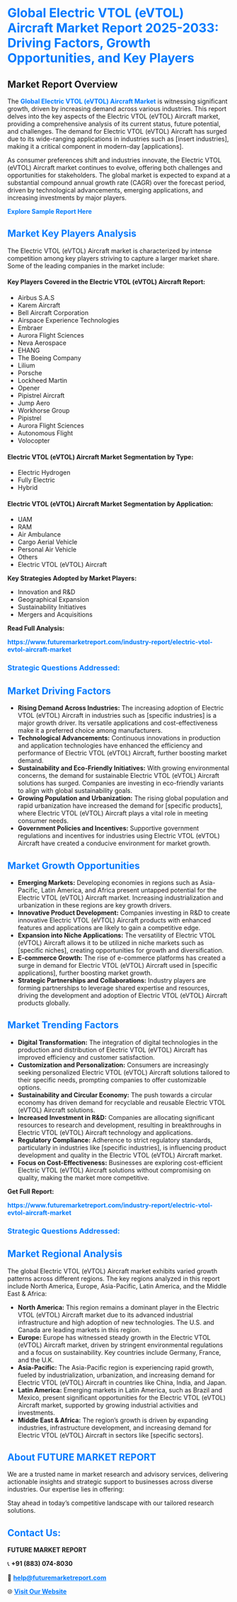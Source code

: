 <h1 style="color: #007BFF;">Global Electric VTOL (eVTOL) Aircraft Market Report 2025-2033: Driving Factors, Growth Opportunities, and Key Players</h1>

<section id="overview">
<h2>Market Report Overview</h2>
<p>The <a href="https://www.futuremarketreport.com/industry-report/electric-vtol-evtol-aircraft-market" style="color: #007BFF; text-decoration: none;"><strong>Global Electric VTOL (eVTOL) Aircraft Market</strong></a> is witnessing significant growth, driven by increasing demand across various industries. This report delves into the key aspects of the Electric VTOL (eVTOL) Aircraft market, providing a comprehensive analysis of its current status, future potential, and challenges. The demand for Electric VTOL (eVTOL) Aircraft has surged due to its wide-ranging applications in industries such as [insert industries], making it a critical component in modern-day [applications].</p>
<p>As consumer preferences shift and industries innovate, the Electric VTOL (eVTOL) Aircraft market continues to evolve, offering both challenges and opportunities for stakeholders. The global market is expected to expand at a substantial compound annual growth rate (CAGR) over the forecast period, driven by technological advancements, emerging applications, and increasing investments by major players.</p>
</section>

<section id="overview">
<p><a href="https://www.futuremarketreport.com/request-sample/reportId=126213" style="color: #007BFF; text-decoration: none;"><strong>Explore Sample Report Here</strong></a></p>
</section>

<section id="key-players">
<h2 style="color: #007BFF;">Market Key Players Analysis</h2>
<p>The Electric VTOL (eVTOL) Aircraft market is characterized by intense competition among key players striving to capture a larger market share. Some of the leading companies in the market include:</p>
<h4>Key Players Covered in the Electric VTOL (eVTOL) Aircraft Report:</h4>
<ul><li>Airbus S.A.S</li><li>Karem Aircraft</li><li>Bell Aircraft Corporation</li><li>Airspace Experience Technologies</li><li>Embraer</li><li>Aurora Flight Sciences</li><li>Neva Aerospace</li><li>EHANG</li><li>The Boeing Company</li><li>Lilium</li><li>Porsche</li><li>Lockheed Martin</li><li>Opener</li><li>Pipistrel Aircraft</li><li>Jump Aero</li><li>Workhorse Group</li><li>Pipistrel</li><li>Aurora Flight Sciences</li><li>Autonomous Flight</li><li>Volocopter</li></ul>
<h4>Electric VTOL (eVTOL) Aircraft Market Segmentation by Type:</h4>
<ul><li>Electric Hydrogen</li><li>Fully Electric</li><li>Hybrid</li></ul>

<h4>Electric VTOL (eVTOL) Aircraft Market Segmentation by Application:</h4>
<ul><li>UAM</li><li>RAM</li><li>Air Ambulance</li><li>Cargo Aerial Vehicle</li><li>Personal Air Vehicle</li><li>Others</li><li>Electric VTOL (eVTOL) Aircraft</li></ul>
<p><strong>Key Strategies Adopted by Market Players:</strong></p>
<ul>
<li>Innovation and R&D</li>
<li>Geographical Expansion</li>
<li>Sustainability Initiatives</li>
<li>Mergers and Acquisitions</li>
</ul>
</section>

<section>
<p><strong>Read Full Analysis: </strong></p><a href="https://www.futuremarketreport.com/industry-report/electric-vtol-evtol-aircraft-market" style="color: #007BFF; text-decoration: none;"><strong>https://www.futuremarketreport.com/industry-report/electric-vtol-evtol-aircraft-market</strong></a>
<h3 style="color: #007BFF;">Strategic Questions Addressed:</h3>
</section>

<section id="driving-factors">
<h2 style="color: #007BFF;">Market Driving Factors</h2>
<ul>
<li><strong>Rising Demand Across Industries:</strong> The increasing adoption of Electric VTOL (eVTOL) Aircraft in industries such as [specific industries] is a major growth driver. Its versatile applications and cost-effectiveness make it a preferred choice among manufacturers.</li>
<li><strong>Technological Advancements:</strong> Continuous innovations in production and application technologies have enhanced the efficiency and performance of Electric VTOL (eVTOL) Aircraft, further boosting market demand.</li>
<li><strong>Sustainability and Eco-Friendly Initiatives:</strong> With growing environmental concerns, the demand for sustainable Electric VTOL (eVTOL) Aircraft solutions has surged. Companies are investing in eco-friendly variants to align with global sustainability goals.</li>
<li><strong>Growing Population and Urbanization:</strong> The rising global population and rapid urbanization have increased the demand for [specific products], where Electric VTOL (eVTOL) Aircraft plays a vital role in meeting consumer needs.</li>
<li><strong>Government Policies and Incentives:</strong> Supportive government regulations and incentives for industries using Electric VTOL (eVTOL) Aircraft have created a conducive environment for market growth.</li>
</ul>
</section>

<section id="growth-opportunities">
<h2 style="color: #007BFF;">Market Growth Opportunities</h2>
<ul>
<li><strong>Emerging Markets:</strong> Developing economies in regions such as Asia-Pacific, Latin America, and Africa present untapped potential for the Electric VTOL (eVTOL) Aircraft market. Increasing industrialization and urbanization in these regions are key growth drivers.</li>
<li><strong>Innovative Product Development:</strong> Companies investing in R&D to create innovative Electric VTOL (eVTOL) Aircraft products with enhanced features and applications are likely to gain a competitive edge.</li>
<li><strong>Expansion into Niche Applications:</strong> The versatility of Electric VTOL (eVTOL) Aircraft allows it to be utilized in niche markets such as [specific niches], creating opportunities for growth and diversification.</li>
<li><strong>E-commerce Growth:</strong> The rise of e-commerce platforms has created a surge in demand for Electric VTOL (eVTOL) Aircraft used in [specific applications], further boosting market growth.</li>
<li><strong>Strategic Partnerships and Collaborations:</strong> Industry players are forming partnerships to leverage shared expertise and resources, driving the development and adoption of Electric VTOL (eVTOL) Aircraft products globally.</li>
</ul>
</section>

<section id="trending-factors">
<h2 style="color: #007BFF;">Market Trending Factors</h2>
<ul>
<li><strong>Digital Transformation:</strong> The integration of digital technologies in the production and distribution of Electric VTOL (eVTOL) Aircraft has improved efficiency and customer satisfaction.</li>
<li><strong>Customization and Personalization:</strong> Consumers are increasingly seeking personalized Electric VTOL (eVTOL) Aircraft solutions tailored to their specific needs, prompting companies to offer customizable options.</li>
<li><strong>Sustainability and Circular Economy:</strong> The push towards a circular economy has driven demand for recyclable and reusable Electric VTOL (eVTOL) Aircraft solutions.</li>
<li><strong>Increased Investment in R&D:</strong> Companies are allocating significant resources to research and development, resulting in breakthroughs in Electric VTOL (eVTOL) Aircraft technology and applications.</li>
<li><strong>Regulatory Compliance:</strong> Adherence to strict regulatory standards, particularly in industries like [specific industries], is influencing product development and quality in the Electric VTOL (eVTOL) Aircraft market.</li>
<li><strong>Focus on Cost-Effectiveness:</strong> Businesses are exploring cost-efficient Electric VTOL (eVTOL) Aircraft solutions without compromising on quality, making the market more competitive.</li>
</ul>
</section>

<section>
<p><strong>Get Full Report: </strong></p><a href="https://www.futuremarketreport.com/industry-report/electric-vtol-evtol-aircraft-market" style="color: #007BFF; text-decoration: none;"><strong>https://www.futuremarketreport.com/industry-report/electric-vtol-evtol-aircraft-market</strong></a>
<h3 style="color: #007BFF;">Strategic Questions Addressed:</h3>
</section>


<section id="regional-analysis">
<h2 style="color: #007BFF;">Market Regional Analysis</h2>
<p>The global Electric VTOL (eVTOL) Aircraft market exhibits varied growth patterns across different regions. The key regions analyzed in this report include North America, Europe, Asia-Pacific, Latin America, and the Middle East & Africa:</p>
<ul>
<li><strong>North America:</strong> This region remains a dominant player in the Electric VTOL (eVTOL) Aircraft market due to its advanced industrial infrastructure and high adoption of new technologies. The U.S. and Canada are leading markets in this region.</li>
<li><strong>Europe:</strong> Europe has witnessed steady growth in the Electric VTOL (eVTOL) Aircraft market, driven by stringent environmental regulations and a focus on sustainability. Key countries include Germany, France, and the U.K.</li>
<li><strong>Asia-Pacific:</strong> The Asia-Pacific region is experiencing rapid growth, fueled by industrialization, urbanization, and increasing demand for Electric VTOL (eVTOL) Aircraft in countries like China, India, and Japan.</li>
<li><strong>Latin America:</strong> Emerging markets in Latin America, such as Brazil and Mexico, present significant opportunities for the Electric VTOL (eVTOL) Aircraft market, supported by growing industrial activities and investments.</li>
<li><strong>Middle East & Africa:</strong> The region’s growth is driven by expanding industries, infrastructure development, and increasing demand for Electric VTOL (eVTOL) Aircraft in sectors like [specific sectors].</li>
</ul>
</section>

<footer>
<h2 style="color: #007BFF;">About FUTURE MARKET REPORT</h2>
<p>We are a trusted name in market research and advisory services, delivering actionable insights and strategic support to businesses across diverse industries. Our expertise lies in offering:</p>

<p>Stay ahead in today’s competitive landscape with our tailored research solutions.</p>

<h2 style="color: #007BFF;">Contact Us:</h2>
<p><strong>FUTURE MARKET REPORT</strong></p>
<p>📞 <strong>+91 (883) 074-8030</strong></p>
<p>📧 <strong><a href="mailto:help@futuremarketreport.com" style="color: #007BFF;">help@futuremarketreport.com</a></strong></p>
<p>🌐 <strong><a href="https://www.futuremarketreport.com/" style="color: #007BFF;">Visit Our Website</a></strong></p>
</footer>